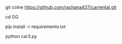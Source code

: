 git colne https://github.com/rachana437/carrental.git

cd GG

pip install -r requirements.txt

python car3.py
